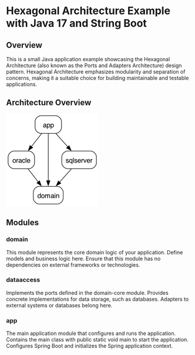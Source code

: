 # Hexagonal Architecture Example with Java 17 and String Boot

## Overview

This is a small Java application example showcasing the Hexagonal Architecture (also known as the Ports and Adapters
Architecture) design pattern. Hexagonal Architecture emphasizes modularity and separation of concerns, making it a
suitable choice for building maintainable and testable applications.

## Architecture Overview

![architecture-diagram.png](architecture-diagram.png)

## Modules

### **domain**

This module represents the core domain logic of your application.
Define models and business logic here.
Ensure that this module has no dependencies on external frameworks or technologies.

### **dataaccess**

Implements the ports defined in the domain-core module.
Provides concrete implementations for data storage, such as databases.
Adapters to external systems or databases belong here.

### **app**

The main application module that configures and runs the application.
Contains the main class with public static void main to start the application.
Configures Spring Boot and initializes the Spring application context.